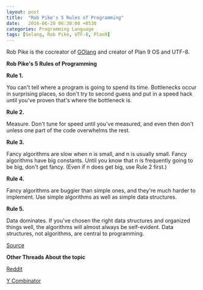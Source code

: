```yaml
---
layout: post
title:  "Rob Pike's 5 Rules of Programming"
date:   2016-06-28 06:30:00 +0530
categories: Programming Language
tags: [Golang, Rob Pike, UTF-8, Plan9]
---
```


Rob Pike is the cocreator of [GOlang](https://golang.org/) and creator of Plan 9 OS and UTF-8.


**Rob Pike's 5 Rules of Programming**

**Rule 1.** 

You can't tell where a program is going to spend its time. Bottlenecks occur in surprising places, so don't try to second guess and put in a speed hack until you've proven that's where the bottleneck is.

**Rule 2.** 

Measure. Don't tune for speed until you've measured, and even then don't unless one part of the code overwhelms the rest.

**Rule 3.** 

Fancy algorithms are slow when n is small, and n is usually small. Fancy algorithms have big constants. Until you know that n is frequently going to be big, don't get fancy. (Even if n does get big, use Rule 2 first.)

**Rule 4.** 

Fancy algorithms are buggier than simple ones, and they're much harder to implement. Use simple algorithms as well as simple data structures.

**Rule 5.** 

Data dominates. If you've chosen the right data structures and organized things well, the algorithms will almost always be self-evident. Data structures, not algorithms, are central to programming.



[Source](http://users.ece.utexas.edu/~adnan/pike.html)


**Other Threads About the topic**

[Reddit](https://www.reddit.com/r/programming/comments/29yj61/rob_pikes_5_rules_of_programming/)

[Y Combinator](https://news.ycombinator.com/item?id=7994102)

<script>
  (function(i,s,o,g,r,a,m){i['GoogleAnalyticsObject']=r;i[r]=i[r]||function(){
  (i[r].q=i[r].q||[]).push(arguments)},i[r].l=1*new Date();a=s.createElement(o),
  m=s.getElementsByTagName(o)[0];a.async=1;a.src=g;m.parentNode.insertBefore(a,m)
  })(window,document,'script','https://www.google-analytics.com/analytics.js','ga');

  ga('create', 'UA-42894049-2', 'auto');
  ga('send', 'pageview');

</script>

